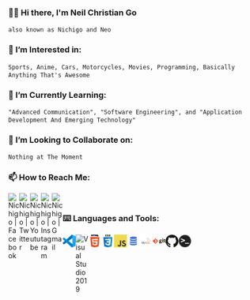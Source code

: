### 👋🏻 Hi there, I'm Neil Christian Go
    also known as Nichigo and Neo

### 👀 I’m Interested in:
    Sports, Anime, Cars, Motorcycles, Movies, Programming, Basically Anything That's Awesome
### 📖 I’m Currently Learning:
    "Advanced Communication", "Software Engineering", and "Application Development And Emerging Technology"
### 🤝 I’m Looking to Collaborate on:
    Nothing at The Moment

### 📫 How to Reach Me:
[<img align="left" alt="Nichigo | Facebook" width="22px" src="https://cdn.jsdelivr.net/npm/simple-icons@v3/icons/facebook.svg" />][facebook]
[<img align="left" alt="Nichigo | Twitter" width="22px" src="https://cdn.jsdelivr.net/npm/simple-icons@v3/icons/twitter.svg" />][twitter]
[<img align="left" alt="Nichigo | Youtube" width="22px" src="https://cdn.jsdelivr.net/npm/simple-icons@v3/icons/youtube.svg" />][youtube]
[<img align="left" alt="Nichigo | Instagram" width="22px" src="https://cdn.jsdelivr.net/npm/simple-icons@v3/icons/instagram.svg" />][instagram]
[<img align="left" alt="Nichigo | Gmail" width="22px" src="https://cdn.jsdelivr.net/npm/simple-icons@v3/icons/gmail.svg" />][gmail]
<br />

### ⌨️ Languages and Tools:
<img align="left" alt="Visual Studio Code" width="26px" src="https://raw.githubusercontent.com/github/explore/80688e429a7d4ef2fca1e82350fe8e3517d3494d/topics/visual-studio-code/visual-studio-code.png" />
<img align="left" alt="Visual Studio 2019" width="26px" src="https://raw.githubusercontent.com/github/explore/80688e429a7d4ef2fca1e82350fe8e3517d3494d/topics/visual-studio-2019/visual-studio-2019.png" />
<img align="left" alt="HTML5" width="26px" src="https://raw.githubusercontent.com/github/explore/80688e429a7d4ef2fca1e82350fe8e3517d3494d/topics/html/html.png" />
<img align="left" alt="CSS3" width="26px" src="https://raw.githubusercontent.com/github/explore/80688e429a7d4ef2fca1e82350fe8e3517d3494d/topics/css/css.png" />
<img align="left" alt="JavaScript" width="26px" src="https://raw.githubusercontent.com/github/explore/80688e429a7d4ef2fca1e82350fe8e3517d3494d/topics/javascript/javascript.png" />
<img align="left" alt="SQL" width="26px" src="https://raw.githubusercontent.com/github/explore/80688e429a7d4ef2fca1e82350fe8e3517d3494d/topics/sql/sql.png" />
<img align="left" alt="MySQL" width="26px" src="https://raw.githubusercontent.com/github/explore/80688e429a7d4ef2fca1e82350fe8e3517d3494d/topics/mysql/mysql.png" />
<img align="left" alt="Git" width="26px" src="https://raw.githubusercontent.com/github/explore/80688e429a7d4ef2fca1e82350fe8e3517d3494d/topics/git/git.png" />
<img align="left" alt="GitHub" width="26px" src="https://raw.githubusercontent.com/github/explore/78df643247d429f6cc873026c0622819ad797942/topics/github/github.png" />
<img align="left" alt="Terminal" width="26px" src="https://raw.githubusercontent.com/github/explore/80688e429a7d4ef2fca1e82350fe8e3517d3494d/topics/terminal/terminal.png" />

[facebook]: https://facebook.com/Nichigo.here
[twitter]: https://twitter.com/Nichigo_here
[youtube]: https://www.youtube.com/c/NeoAlexanderGo
[instagram]: https://instagram.com/Nichigo.here
[gmail]: https://mail.google.com/mail/u/0/#search/cyberneo12161999%40gmail.com
